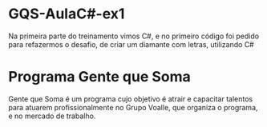 # GQS-AulaC#-ex1
Na primeira parte do treinamento vimos C#, e no primeiro código foi pedido para refazermos o desafio, de criar um diamante com letras, utilizando C#

# **Programa Gente que Soma**

Gente que Soma é um programa cujo objetivo é atrair e capacitar talentos para atuarem profissionalmente no Grupo Voalle, que organiza o programa, e no mercado de trabalho.

